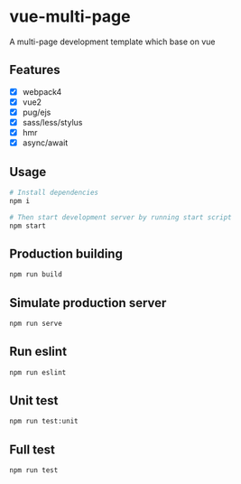 # vue-multi-page

A multi-page development template which base on vue

## Features

- [x] webpack4
- [x] vue2
- [x] pug/ejs
- [x] sass/less/stylus
- [x] hmr
- [x] async/await

## Usage

```bash
# Install dependencies
npm i

# Then start development server by running start script
npm start
```

## Production building

```bash
npm run build
```

## Simulate production server

```txt
npm run serve
```

## Run eslint

```txt
npm run eslint
```

## Unit test

```txt
npm run test:unit
```

## Full test

```txt
npm run test
```
